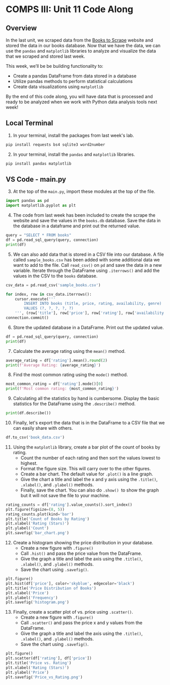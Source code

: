 # COMPS III: Unit 11 Code Along

## Overview

In the last unit, we scraped data from the [Books to Scrape](https://books.toscrape.com/index.html) website and stored the data in our books database. Now that we have the data, we can use the `pandas` and `matplotlib` libraries to analyze and visualize the data that we scraped and stored last week. 

This week, we’ll be be building functionality to:
- Create a pandas DataFrame from data stored in a database
- Utilize pandas methods to perform statistical calculations
- Create data visualizations using `matplotlib`

By the end of this code along, you will have data that is processed and ready to be analyzed when we work with Python data analysis tools next week!


## Local Terminal
1. In your terminal, install the packages from last week's lab.
```bash
pip install requests bs4 sqlite3 word2number
```
2. In your terminal, install the `pandas` and `matplotlib` libraries.
```bash
pip install pandas matplotlib
```

## VS Code - main.py
3. At the top of the `main.py`, import these modules at the top of the file.
```python
import pandas as pd
import matplotlib.pyplot as plt
```
4. The code from last week has been included to create the scrape the website and save the values in the `books.db` database. Save the data in the database in a dataframe and print out the returned value.
```python
query = "SELECT * FROM books"
df = pd.read_sql_query(query, connection)
print(df)
```

5. We can also add data that is stored in a CSV file into our database. A file called `sample_books.csv` has been added with some additional data we want to add to the file. Call `read_csv()` on `pd` and save the data in a new variable. Iterate through the DataFrame using `.iterrows()` and add the values in the CSV to the `books` database.

```python
csv_data = pd.read_csv('sample_books.csv')

for index, row in csv_data.iterrows():
    cursor.execute('''
        INSERT INTO books (title, price, rating, availability, genre)
        VALUES (?, ?, ?, ?, ?)
    ''', (row['title'], row['price'], row['rating'], row['availability'], row['genre']))
connection.commit() 
```

6. Store the updated database in a DataFrame. Print out the updated value.

```python
df = pd.read_sql_query(query, connection)
print(df)
```

7. Calculate the average rating using the `mean()` method.

```python
average_rating = df['rating'].mean().round(2)
print(f'Average Rating: {average_rating}')
```

8. Find the most common rating using the `mode()` method.

```python
most_common_rating = df['rating'].mode()[0]
print(f'Most common rating: {most_common_rating}')
```

9. Calculating all the statistics by hand is cumbersome. Display the basic statistics for the DataFrame using the `.describe()` method.

```python
print(df.describe())
```

10. Finally, let's export the data that is in the DataFrame to a CSV file that we can easily share with others.
```python
df.to_csv('book_data.csv')
```

11. Using the `matplotlib` library, create a bar plot of the count of books by rating.
    - Count the number of each rating and then sort the values lowest to highest.
    - Format the figure size. This will carry over to the other figures.
    - Create a bar chart. The default value for `.plot()` is a line graph.
    - Give the chart a title and label the x and y axis using the `.title()`, `.xlabel()`, and `.ylabel()` methods.
    - Finally, save the chart. You can also do `.show() `to show the graph but it will not save the file to your machine.

```python
rating_counts = df['rating'].value_counts().sort_index()
plt.figure(figsize=(8, 5)) 
rating_counts.plot(kind='bar')
plt.title('Count of Books by Rating')
plt.xlabel('Rating (Stars)')
plt.ylabel('Count')
plt.savefig('bar_chart.png')
```

12. Create a histogram showing the price distribution in your database.
    - Create a new figure with `.figure()`
    - Call `.hist()` and pass the price value from the DataFrame.
    - Give the graph a title and label the axis using the `.title()`, `.xlabel()`, and `.ylabel()` methods.
    - Save the chart using `.savefig()`.

```python
plt.figure()
plt.hist(df['price'], color='skyblue', edgecolor='black')
plt.title('Price Distribution of Books')
plt.xlabel('Price')
plt.ylabel('Frequency')
plt.savefig('histogram.png')
```

13. Finally, create a scatter plot of  vs. price using `.scatter()`.
    - Create a new figure with `.figure()`
    - Call `.scatter()` and pass the price x and y values from the DataFrame.
    - Give the graph a title and label the axis using the `.title()`, `.xlabel()`, and `.ylabel()` methods.
    - Save the chart using `.savefig()`.

```python
plt.figure()
plt.scatter(df['rating'], df['price'])
plt.title('Price vs. Rating')
plt.xlabel('Rating (Stars)')
plt.ylabel('Price')
plt.savefig('Price_vs_Rating.png')
```